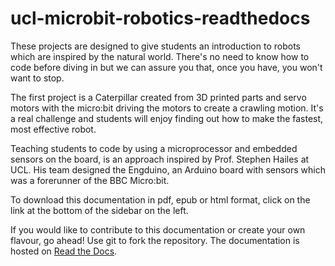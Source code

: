 # ucl-microbit-robotics-readthedocs
These projects are designed to give students an introduction to robots which are inspired by the natural world. There's no need to know how to code before diving in but we can assure you that, once you have, you won't want to stop.  

The first project is a Caterpillar created from 3D printed parts and servo motors with the micro:bit driving the motors to create a crawling motion. It's a real challenge and students will enjoy finding out how to make the fastest, most effective robot.  

Teaching students to code by using a microprocessor and embedded sensors on the board, is an approach inspired by Prof. Stephen Hailes at UCL. His team designed the Engduino, an Arduino board with sensors which was a forerunner of the BBC Micro:bit. 

To download this documentation in pdf, epub or html format, click on the link at the bottom of the sidebar on the left.

If you would like to contribute to this documentation or create your own flavour, go ahead! Use git to fork the repository. The documentation is hosted on <a href="https://readthedocs.org">Read the Docs</a>. 
